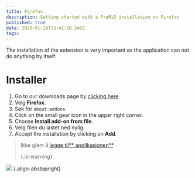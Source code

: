 ```yaml
---
title: Firefox
description: Getting started with a PreMiD installation on Firefox
published: true
date: 2020-01-19T23:42:18.246Z
tags:
---
```


The installation of the extension is very important as the application can not do anything by itself.

# Installer
1. Go to our downloads page by [clicking here](https://premid.app/downloads).
2. Velg **Firefox**.
3. Søk for `about:addons`.
4. Click on the small gear icon in the upper right corner.
5. Choose **Install add-on from file**.
6. Velg filen du lastet ned nylig.
7. Accept the installation by clicking on **Add**.

> Ikke glem å [legge til** applikasjonen**](/install). 
> 
> {.is-warning}

![](https://img.icons8.com/color/2x/firefox.png) {.align-abstopright}